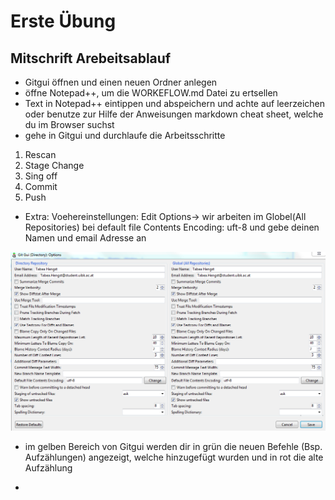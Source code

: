 # Erste Übung 

## Mitschrift Arebeitsablauf 

* Gitgui öffnen und einen neuen Ordner anlegen
* öffne Notepad++, um die WORKEFLOW.md Datei zu ertsellen
* Text in Notepad++ eintippen und abspeichern und achte auf leerzeichen oder benutze zur Hilfe der Anweisungen markdown cheat sheet, welche du im Browser suchst
* gehe in Gitgui und durchlaufe die Arbeitsschritte 

1. Rescan
1. Stage Change
1. Sing off
1. Commit
1. Push 

* Extra: Voehereinstellungen: Edit Options-> wir arbeiten im Globel(All Repositories) bei default file Contents Encoding: uft-8 und gebe deinen Namen und email Adresse an

![Screenshoot](Screenshoot1.PNG)

* im gelben Bereich von Gitgui werden dir in grün die neuen Befehle (Bsp. Aufzählungen) angezeigt, welche hinzugefügt wurden und in rot die alte Aufzählung

* 